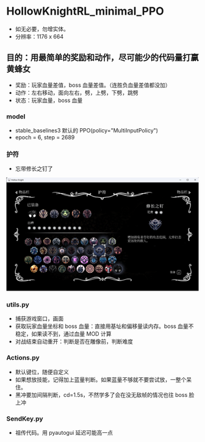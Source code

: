# HollowKnightRL_minimal_PPO
- 如无必要，勿增实体。
- 分辨率：1176 x 664

## 目的：用最简单的奖励和动作，尽可能少的代码量打赢黄蜂女
- 奖励：玩家血量差值，boss 血量差值。（连胜负血量差值都没加）
- 动作：左右移动，面向左右，劈，上劈，下劈，跳劈
- 状态：玩家血量，boss 血量

### model
- stable_baselines3 默认的 PPO(policy="MultiInputPolicy")
- epoch = 6, step = 2689

### 护符
- 忘带修长之钉了
<div style="text-align: center;">
  <img src="./images/charms.png" alt="charms" style="width: auto; height: auto;">
</div>

### utils.py
- 捕获游戏窗口，画面
- 获取玩家血量坐标和 boss 血量：直接用基址和偏移量读内存。boss 血量不稳定，如果读不到，通过血量 MOD 计算
- 对战结束自动重开：判断是否在雕像前，判断难度

### Actions.py
- 默认键位，随便自定义
- 如果想放技能，记得加上蓝量判断。如果蓝量不够就不要尝试放，一整个呆住。
- 黑冲要加间隔判断，cd=1.5s，不然学多了会在没无敌帧的情况也往 boss 脸上冲



### SendKey.py
- 祖传代码。用 pyautogui 延迟可能高一点
